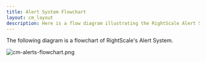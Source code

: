 ```yaml
---
title: Alert System Flowchart
layout: cm_layout
description: Here is a flow diagram illustrating the RightScale Alert System.
---
```


The following diagram is a flowchart of RightScale's Alert System.

![cm-alerts-flowchart.png](/img/cm-alerts-flowchart.png)
